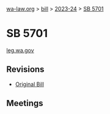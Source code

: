 [wa-law.org](/) > [bill](/bill/) > [2023-24](/bill/2023-24/) > [SB 5701](/bill/2023-24/sb/5701/)

# SB 5701
[leg.wa.gov](https://app.leg.wa.gov/billsummary?BillNumber=5701&Year=2023&Initiative=false)

## Revisions
* [Original Bill](1/)

## Meetings